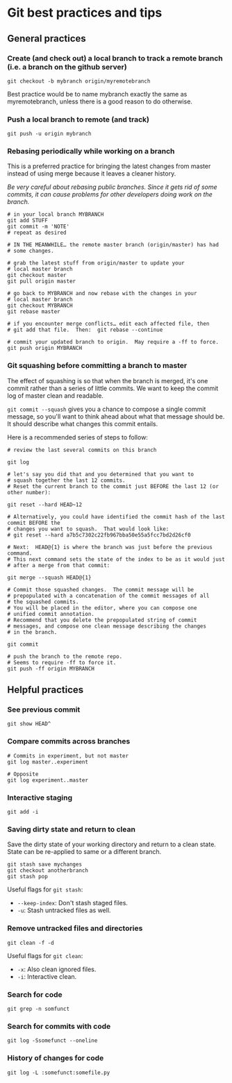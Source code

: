 Git best practices and tips
===================
General practices
-------------------------
### Create (and check out) a local branch to track a remote branch (i.e. a branch on the github server)

```
git checkout -b mybranch origin/myremotebranch
```
Best practice would be to name mybranch exactly the same as myremotebranch, unless there is a good reason to do otherwise.


### Push a local branch to remote (and track)
```
git push -u origin mybranch
```

### Rebasing periodically while working on a branch
This is a preferred practice for bringing the latest changes from master instead of using merge because it leaves a cleaner history.

*Be very careful about rebasing public branches.  Since it gets rid of some commits, it can cause problems for other developers doing work on the branch.*

```
# in your local branch MYBRANCH
git add STUFF
git commit -m 'NOTE'
# repeat as desired

# IN THE MEANWHILE… the remote master branch (origin/master) has had
# some changes.

# grab the latest stuff from origin/master to update your
# local master branch
git checkout master
git pull origin master

# go back to MYBRANCH and now rebase with the changes in your
# local master branch
git checkout MYBRANCH
git rebase master

# if you encounter merge conflicts… edit each affected file, then
# git add that file.  Then:  git rebase --continue

# commit your updated branch to origin.  May require a -ff to force.
git push origin MYBRANCH
```

### Git squashing before committing a branch to master

The effect of squashing is so that when the branch is merged, it's one commit rather than a series of little commits.  We want to keep the commit log of master clean and readable.

`git commit --squash` gives you a chance to compose a single commit message, so you'll want to think ahead about what that message should be.  It should describe what changes this commit entails.

Here is a recommended series of steps to follow:

```
# review the last several commits on this branch

git log

# let's say you did that and you determined that you want to
# squash together the last 12 commits.
# Reset the current branch to the commit just BEFORE the last 12 (or other number):

git reset --hard HEAD~12

# Alternatively, you could have identified the commit hash of the last commit BEFORE the
# changes you want to squash.  That would look like:
# git reset --hard a7b5c7302c22fb967bba50e55a5fcc7bd2d26cf0

# Next:  HEAD@{1} is where the branch was just before the previous command.
# This next command sets the state of the index to be as it would just
# after a merge from that commit:

git merge --squash HEAD@{1}
 
# Commit those squashed changes.  The commit message will be 
# prepopulated with a concatenation of the commit messages of all
# the squashed commits.
# You will be placed in the editor, where you can compose one
# unified commit annotation.
# Recommend that you delete the prepopulated string of commit
# messages, and compose one clean message describing the changes
# in the branch.

git commit

# push the branch to the remote repo.
# Seems to require -ff to force it.
git push -ff origin MYBRANCH
```

Helpful practices
----------------------
### See previous commit
```
git show HEAD^
```

### Compare commits across branches
```
# Commits in experiment, but not master
git log master..experiment

# Opposite
git log experiment..master
```

### Interactive staging
```
git add -i
```

### Saving dirty state and return to clean
Save the dirty state of your working directory and return to a clean state.  State can be re-applied to same or a different branch.

```
git stash save mychanges
git checkout anotherbranch
git stash pop
```

Useful flags for `git stash`:

* `--keep-index`: Don't stash staged files.
* `-u`: Stash untracked files as well.

### Remove untracked files and directories
```
git clean -f -d
```

Useful flags for `git clean`:

* `-x`:  Also clean ignored files.
* `-i`:  Interactive clean.

### Search for code
```
git grep -n somfunct
```

### Search for commits with code
```
git log -Ssomefunct --oneline
```

### History of changes for code
```
git log -L :somefunct:somefile.py
```
